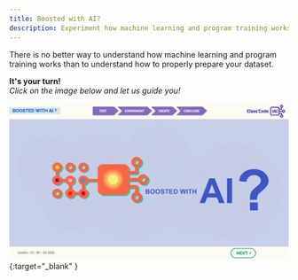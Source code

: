 ```yaml
---
title: Boosted with AI?
description: Experiment how machine learning and program training works and test the importance of properly prepared data sets.
---
```


There is no better way to understand how machine learning and program training works than to understand how to properly prepare your dataset.

**It's your turn!**  
_Click on the image below and let us guide you!_

[![Tutorial2: Boosted with AI](../Images/IA-M.2.1.2.png)](https://pixees.fr/classcodeiai/app/tuto2?lang=en){:target="_blank" }
